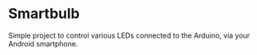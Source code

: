 # Smartbulb
Simple project to control various LEDs connected to the Arduino, via your Android smartphone.
